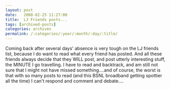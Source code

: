 ```yaml
---
layout: post
date:	2008-02-25 11:27:00
title:  LJ Friends posts...
tags: [archived-posts]
categories: archives
permalink: /:categories/:year/:month/:day/:title/
---
```

Coming back after several days' absence is very tough on the LJ friends list, because I do want to read what every friend has posted. And all these friends always decide that they WILL post, and post utterly interesting stuff, the MINUTE I go travelling. I have to read and backtrack, and am still not sure that I might not have missed something....and of course, the worst is that with so many posts to read (and this BSNL broadband getting spottier all the time) I can't respond and comment and debate....
